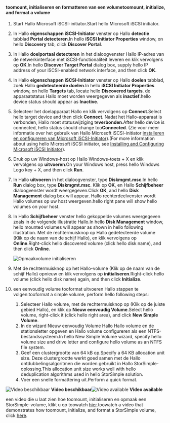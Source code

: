 <!--author=SharS last changed: 9/17/15-->

#### <a name="toomount-initialize-and-format-a-volume"></a><span data-ttu-id="2c1f2-101">toomount, initialiseren en formatteren van een volume</span><span class="sxs-lookup"><span data-stu-id="2c1f2-101">toomount, initialize, and format a volume</span></span>
1. <span data-ttu-id="2c1f2-102">Start Hallo Microsoft iSCSI-initiator.</span><span class="sxs-lookup"><span data-stu-id="2c1f2-102">Start hello Microsoft iSCSI initiator.</span></span>
2. <span data-ttu-id="2c1f2-103">In Hallo **eigenschappen iSCSI-Initiator** venster op Hallo **detectie** tabblad **Portal detecteren**.</span><span class="sxs-lookup"><span data-stu-id="2c1f2-103">In hello **iSCSI Initiator Properties** window, on hello **Discovery** tab, click **Discover Portal**.</span></span>
3. <span data-ttu-id="2c1f2-104">In Hallo **doelportaal detecteren** in het dialoogvenster Hallo IP-adres van de netwerkinterface met iSCSI-functionaliteit leveren en klik vervolgens op **OK**.</span><span class="sxs-lookup"><span data-stu-id="2c1f2-104">In hello **Discover Target Portal** dialog box, supply hello IP address of your iSCSI-enabled network interface, and then click **OK**.</span></span> 
4. <span data-ttu-id="2c1f2-105">In Hallo **eigenschappen iSCSI-Initiator** venster op Hallo **doelen** tabblad, zoek Hallo **gedetecteerde doelen**.</span><span class="sxs-lookup"><span data-stu-id="2c1f2-105">In hello **iSCSI Initiator Properties** window, on hello **Targets** tab, locate hello **Discovered targets**.</span></span> <span data-ttu-id="2c1f2-106">de apparaatstatus Hallo moet worden weergegeven als **inactief**.</span><span class="sxs-lookup"><span data-stu-id="2c1f2-106">hello device status should appear as **Inactive**.</span></span>
5. <span data-ttu-id="2c1f2-107">Selecteer het doelapparaat Hallo en klik vervolgens op **Connect**.</span><span class="sxs-lookup"><span data-stu-id="2c1f2-107">Select hello target device and then click **Connect**.</span></span> <span data-ttu-id="2c1f2-108">Nadat het Hallo-apparaat is verbonden, Hallo moet statuswijziging te**verbonden**.</span><span class="sxs-lookup"><span data-stu-id="2c1f2-108">After hello device is connected, hello status should change too**Connected**.</span></span> <span data-ttu-id="2c1f2-109">(Zie voor meer informatie over het gebruik van Hallo Microsoft iSCSI-initiator [installeren en configureren van Microsoft iSCSI-Initiator][1]).</span><span class="sxs-lookup"><span data-stu-id="2c1f2-109">(For more information about using hello Microsoft iSCSI initiator, see [Installing and Configuring Microsoft iSCSI Initiator][1]).</span></span>
6. <span data-ttu-id="2c1f2-110">Druk op uw Windows-host op Hallo Windows-toets + X en klik vervolgens op **uitvoeren**.</span><span class="sxs-lookup"><span data-stu-id="2c1f2-110">On your Windows host, press hello Windows Logo key + X, and then click **Run**.</span></span> 
7. <span data-ttu-id="2c1f2-111">In Hallo **uitvoeren** in het dialoogvenster, type **Diskmgmt.msc**.</span><span class="sxs-lookup"><span data-stu-id="2c1f2-111">In hello **Run** dialog box, type **Diskmgmt.msc**.</span></span> <span data-ttu-id="2c1f2-112">Klik op **OK**, en Hallo **Schijfbeheer** dialoogvenster wordt weergegeven.</span><span class="sxs-lookup"><span data-stu-id="2c1f2-112">Click **OK**, and hello **Disk Management** dialog box will appear.</span></span> <span data-ttu-id="2c1f2-113">Hallo rechterdeelvenster wordt Hallo volumes op uw host weergeven.</span><span class="sxs-lookup"><span data-stu-id="2c1f2-113">hello right pane will show hello volumes on your host.</span></span>
8. <span data-ttu-id="2c1f2-114">In Hallo **Schijfbeheer** venster hello gekoppelde volumes weergegeven zoals in de volgende illustratie Hallo.</span><span class="sxs-lookup"><span data-stu-id="2c1f2-114">In hello **Disk Management** window, hello mounted volumes will appear as shown in hello following illustration.</span></span> <span data-ttu-id="2c1f2-115">Met de rechtermuisknop op Hallo gedetecteerde volume (Klik op de naam van de schijf Hallo), en klik vervolgens op **Online**.</span><span class="sxs-lookup"><span data-stu-id="2c1f2-115">Right-click hello discovered volume (click hello disk name), and then click **Online**.</span></span>
   
     ![Opmaakvolume initialiseren](./media/storsimple-mount-initialize-format-volume/HCS_InitializeFormatVolume-include.png) 
9. <span data-ttu-id="2c1f2-117">Met de rechtermuisknop op het Hallo-volume (Klik op de naam van de schijf Hallo) opnieuw en klik vervolgens op **initialiseren**.</span><span class="sxs-lookup"><span data-stu-id="2c1f2-117">Right-click hello volume (click hello disk name) again, and then click **Initialize**.</span></span>
10. <span data-ttu-id="2c1f2-118">een eenvoudig volume tooformat uitvoeren Hallo stappen te volgen:</span><span class="sxs-lookup"><span data-stu-id="2c1f2-118">tooformat a simple volume, perform hello following steps:</span></span>
    
    1. <span data-ttu-id="2c1f2-119">Selecteer Hallo volume, met de rechtermuisknop op (Klik op de juiste gebied Hallo), en klik op **Nieuw eenvoudig Volume**.</span><span class="sxs-lookup"><span data-stu-id="2c1f2-119">Select hello volume, right-click it (click hello right area), and click **New Simple Volume**.</span></span>
    2. <span data-ttu-id="2c1f2-120">In de wizard Nieuw eenvoudig Volume Hallo Hallo volume en de stationsletter opgeven en Hallo volume configureren als een NTFS-bestandssysteem.</span><span class="sxs-lookup"><span data-stu-id="2c1f2-120">In hello New Simple Volume wizard, specify hello volume size and drive letter and configure hello volume as an NTFS file system.</span></span>
    3. <span data-ttu-id="2c1f2-121">Geef een clustergrootte van 64 kB op.</span><span class="sxs-lookup"><span data-stu-id="2c1f2-121">Specify a 64 KB allocation unit size.</span></span> <span data-ttu-id="2c1f2-122">Deze clustergrootte werkt goed samen met de Hallo ontdubbelingsalgoritmen die worden gebruikt in Hallo StorSimple-oplossing.</span><span class="sxs-lookup"><span data-stu-id="2c1f2-122">This allocation unit size works well with hello deduplication algorithms used in hello StorSimple solution.</span></span>
    4. <span data-ttu-id="2c1f2-123">Voer een snelle formattering uit.</span><span class="sxs-lookup"><span data-stu-id="2c1f2-123">Perform a quick format.</span></span>

<span data-ttu-id="2c1f2-124">![Video beschikbaar](./media/storsimple-mount-initialize-format-volume/Video_icon.png) **Video beschikbaar**</span><span class="sxs-lookup"><span data-stu-id="2c1f2-124">![Video available](./media/storsimple-mount-initialize-format-volume/Video_icon.png) **Video available**</span></span>

<span data-ttu-id="2c1f2-125">een video die u laat zien hoe toomount, initialiseren en opmaak een StorSimple-volume, klikt u op toowatch [hier](https://azure.microsoft.com/documentation/videos/mount-initialize-and-format-a-storsimple-volume/).</span><span class="sxs-lookup"><span data-stu-id="2c1f2-125">toowatch a video that demonstrates how toomount, initialize, and format a StorSimple volume, click [here](https://azure.microsoft.com/documentation/videos/mount-initialize-and-format-a-storsimple-volume/).</span></span>

<!--Link references-->
[1]: https://technet.microsoft.com/library/ee338480(WS.10).aspx
